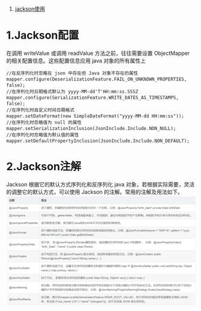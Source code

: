 1. [jackson使用](https://blog.csdn.net/weixin_44747933/article/details/108301626)

# 1.Jackson配置
在调用 writeValue 或调用 readValue 方法之前，往往需要设置 ObjectMapper 的相关配置信息。这些配置信息应用 java 对象的所有属性上
```text
//在反序列化时忽略在 json 中存在但 Java 对象不存在的属性
mapper.configure(DeserializationFeature.FAIL_ON_UNKNOWN_PROPERTIES, false);
//在序列化时日期格式默认为 yyyy-MM-dd'T'HH:mm:ss.SSSZ
mapper.configure(SerializationFeature.WRITE_DATES_AS_TIMESTAMPS, false);
//在序列化时自定义时间日期格式
mapper.setDateFormat(new SimpleDateFormat("yyyy-MM-dd HH:mm:ss"));
//在序列化时忽略值为 null 的属性
mapper.setSerializationInclusion(JsonInclude.Include.NON_NULL);
//在序列化时忽略值为默认值的属性
mapper.setDefaultPropertyInclusion(JsonInclude.Include.NON_DEFAULT);
```

# 2.Jackson注解
Jackson 根据它的默认方式序列化和反序列化 java 对象，若根据实际需要，灵活的调整它的默认方式，可以使用 Jackson 的注解。常用的注解及用法如下。
![](img/1.png)
